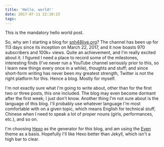 ```yaml
---
title: 'Hello, world!'
date: 2017-07-11 22:10:23
tags:
---
```

This is the mandatory hello world post.

So, why am I starting a blog for [snh48live.org](https://snh48live.org)? The channel has been up for 113 days since its inception on March 22, 2017, and it now boasts 970 subscribers and 100k+ views. Quite an achievement, and I'm really excited about it. I figured I need a place to record some of the milestones, interesting finds (I've never run a YouTube channel seriously prior to this, so I learn new things every once in a while), thoughts and stuff; and since short-form writing has never been my greatest strength, Twitter is not the right platform for this. Hence a blog. Mostly for myself.

I'm not exactly sure what I'm going to write about, other than for the first two or three posts, this one included. The blog may even become dormant after the first week; I just don't know. Another thing I'm not sure about is the language of this blog. I'll probably use whatever language I'm most comfortable with on a given topic, which means English for technical stuff, Chinese when I need to speak a lot of proper nouns (girls, performances, etc.), and so on.

I'm choosing [Hexo](https://hexo.io/) as the generator for this blog, and am using the [Even](http://www.ahonn.me/hexo-theme-even/) theme as a basis. Hopefully I'll like Hexo better than Jekyll, which isn't a high bar to clear.
